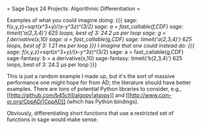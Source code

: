 = Sage Days 24 Projects: Algorithmic Differentiation =

Examples of what you could imagine doing:
{{{
sage: f(x,y,z)=sqrt(x^3+y)/(x-y^3*z)^(3/2)
sage: a = fast_callable(f,CDF)
sage: timeit('a(2,3,4)')
625 loops, best of 3: 24.2 µs per loop
sage: g = f.derivative(x,10)
sage: a = fast_callable(g,CDF)
sage: timeit('a(2,3,4)')
625 loops, best of 3: 1.21 ms per loop
}}}
I imagine that one could instead do:
{{{
sage: f(x,y,z)=sqrt(x^3+y)/(x-y^3*z)^(3/2)
sage: a = fast_callable(g,CDF)
sage-fantasy: b = a.derivative(x,10)
sage-fantasy: timeit('b(2,3,4)')
625 loops, best of 3: 24.2 µs per loop
}}}

This is just a random example I made up, but it's the sort of massive performance one might hope for from AD; the literature should have better examples.    There are *tons* of potential Python libraries to consider, e.g., [[http://github.com/b45ch1/algopy|algopy]] and [[http://www.coin-or.org/CppAD/|CppAD]] (which has Python bindings). 


Obviously, differentiating short functions that use a restricted set of functions in sage would make sense.
